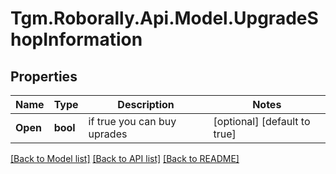 # Tgm.Roborally.Api.Model.UpgradeShopInformation

## Properties

Name | Type | Description | Notes
------------ | ------------- | ------------- | -------------
**Open** | **bool** | if true you can buy uprades | [optional] [default to true]

[[Back to Model list]](../README.md#documentation-for-models) [[Back to API list]](../README.md#documentation-for-api-endpoints) [[Back to README]](../README.md)

